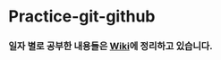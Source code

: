 # Practice-git-github

### 일자 별로 공부한 내용들은 [Wiki](https://github.com/ByeongGwan-Seo/Practice-git-github/wiki)에 정리하고 있습니다.
